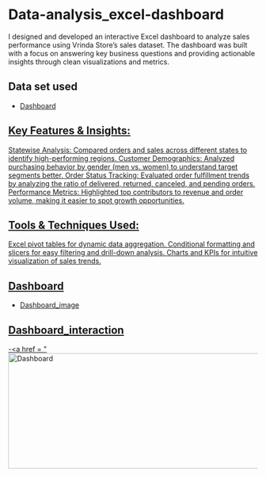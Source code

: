 # Data-analysis_excel-dashboard
I designed and developed an interactive Excel dashboard to analyze sales performance using Vrinda Store’s sales dataset. The dashboard was built with a focus on answering key business questions and providing actionable insights through clean visualizations and metrics.
## Data set used
- <a href = "https://github.com/dassanjeev07-sys/Data-analysis_excel-dashboard/blob/main/Vrinda%20Store%20Data%20Analysis.xlsx">Dashboard

## Key Features & Insights:
Statewise Analysis: Compared orders and sales across different states to identify high-performing regions.
Customer Demographics: Analyzed purchasing behavior by gender (men vs. women) to understand target segments better.
Order Status Tracking: Evaluated order fulfillment trends by analyzing the ratio of delivered, returned, canceled, and pending orders.
Performance Metrics: Highlighted top contributors to revenue and order volume, making it easier to spot growth opportunities.
## Tools & Techniques Used:
Excel pivot tables for dynamic data aggregation.
Conditional formatting and slicers for easy filtering and drill-down analysis.
Charts and KPIs for intuitive visualization of sales trends.
## Dashboard
- <a href = "https://github.com/dassanjeev07-sys/Data-analysis_excel-dashboard/blob/main/Dashboard.PNG">Dashboard_image
## Dashboard_interaction
-<a href = "<img width="765" height="233" alt="Dashboard" src="https://github.com/user-attachments/assets/1fbf74d5-e57d-4bfb-b5d5-dcbade03fa6d" />
